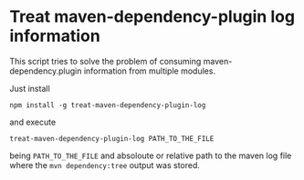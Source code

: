 # Treat maven-dependency-plugin log information

This script tries to solve the problem of consuming maven-dependency.plugin information from multiple modules.

Just install

```
npm install -g treat-maven-dependency-plugin-log
```

and execute

```
treat-maven-dependency-plugin-log PATH_TO_THE_FILE
```

being `PATH_TO_THE_FILE` and absoloute or relative path to the maven log file where the `mvn dependency:tree` output was stored.
